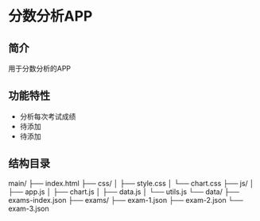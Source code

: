 ﻿# 分数分析APP

## 简介

用于分数分析的APP

## 功能特性

- 分析每次考试成绩
- 待添加
- 待添加
## 结构目录
main/
 ├── index.html
 ├── css/
 │   ├── style.css
 │   └── chart.css
 ├── js/
 │   ├── app.js
 │   ├── chart.js
 │   ├── data.js
 │   └── utils.js
 └── data/
     ├── exams-index.json
     ├── exams/
         ├── exam-1.json
         ├── exam-2.json
         └── exam-3.json

